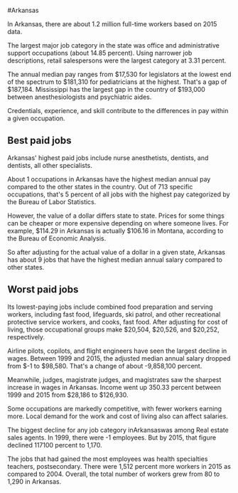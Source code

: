 

#Arkansas

In Arkansas, there are about 1.2 million full-time workers based on 2015 data.

The largest major job category in the state was office and administrative support occupations (about 14.85 percent). Using narrower job descriptions, retail salespersons were the largest category at 3.31 percent.
               
The annual median pay ranges from $17,530 for legislators at the lowest end of the spectrum to  $181,310 for pediatricians at the highest. That's a gap of $187,184. Mississippi has the largest gap in the country of $193,000 between anesthesiologists and psychiatric aides.
          
Credentials, experience, and skill contribute to the differences in pay within a given occupation.

## Best paid jobs
Arkansas' highest paid jobs include <span class='occ_title_em'>nurse anesthetists, dentists</span>, and <span class='occ_title_em'>dentists, all other specialists</span>.
               
About 1 occupations in Arkansas have the highest median annual pay compared to the other states in the country. Out of 713 specific occupations, that's 5 percent of all jobs with the highest pay categorized by the Bureau of Labor Statistics.
               
However, the value of a dollar differs state to state. Prices for some things can be cheaper or more expensive depending on where someone lives. For example, $114.29 in Arkansas is actually $106.16 in Montana, according to the Bureau of Economic Analysis.
               
So after adjusting for the actual value of a dollar in a given state, Arkansas has about 9 jobs that have the highest median annual salary compared to other states.
               
## Worst paid jobs

Its lowest-paying jobs include <span class='occ_title_em'>combined food preparation and serving workers, including fast food</span>, <span class='occ_title_em'>lifeguards, ski patrol, and other recreational protective service workers</span>, and <span class='occ_title_em'>cooks, fast food</span>. After adjusting for cost of living, those occupational groups make $20,504,  $20,526, and  $20,252, respectively.
               
<span class='occ_title_em'>Airline pilots, copilots, and flight engineers</span> have seen the largest decline in wages. Between 1999 and 2015, the adjusted median annual salary dropped from $-1 to $98,580. That's a change of about -9,858,100 percent.
               
Meanwhile, <span class='occ_title_em'>judges, magistrate judges, and magistrates</span> saw the sharpest increase in wages in Arkansas. Income went up 350.33 percent between 1999 and 2015 from $28,186 to $126,930.

Some occupations are markedly competitive, with fewer workers earning more. Local demand for the work and cost of living also can affect salaries.

            
The biggest decline for any job category inArkansaswas among <span class='occ_title_em'>Real estate sales agents</span>. In 1999, there were -1 employees. But by 2015, that figure declined 117100 percent to 1,170. 
               
The jobs that had gained the most employees was health specialties teachers, postsecondary. There were 1,512 percent more workers in 2015 as compared to 2004. Overall, the total number of workers grew from 80 to 1,290 in Arkansas.
